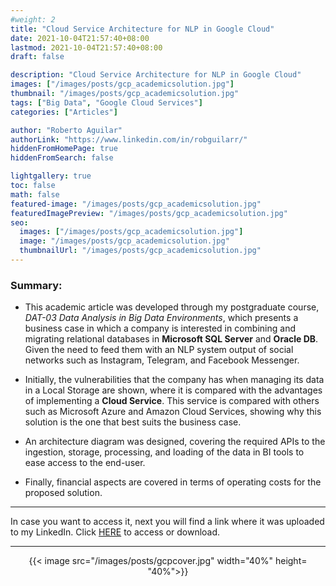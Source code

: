 ```yaml
---
#weight: 2
title: "Cloud Service Architecture for NLP in Google Cloud"
date: 2021-10-04T21:57:40+08:00
lastmod: 2021-10-04T21:57:40+08:00
draft: false

description: "Cloud Service Architecture for NLP in Google Cloud"
images: ["/images/posts/gcp_academicsolution.jpg"]
thumbnail: "/images/posts/gcp_academicsolution.jpg"
tags: ["Big Data", "Google Cloud Services"]
categories: ["Articles"]

author: "Roberto Aguilar"
authorLink: "https://www.linkedin.com/in/robguilarr/"
hiddenFromHomePage: true
hiddenFromSearch: false

lightgallery: true
toc: false
math: false
featured-image: "/images/posts/gcp_academicsolution.jpg"
featuredImagePreview: "/images/posts/gcp_academicsolution.jpg"
seo:
  images: ["/images/posts/gcp_academicsolution.jpg"]
  image: "/images/posts/gcp_academicsolution.jpg"
  thumbnailUrl: "/images/posts/gcp_academicsolution.jpg"
---
```


### Summary:

- This academic article was developed through my postgraduate course, <i>DAT-03 Data Analysis in Big Data Environments</i>, which presents a business case in which a company is interested in combining and migrating relational databases in <b>Microsoft SQL Server</b> and <b>Oracle DB</b>. Given the need to feed them with an NLP system output of social networks such as Instagram, Telegram, and Facebook Messenger.

- Initially, the vulnerabilities that the company has when managing its data in a Local Storage are shown, where it is compared with the advantages of implementing a <b>Cloud Service</b>. This service is compared with others such as Microsoft Azure and Amazon Cloud Services, showing why this solution is the one that best suits the business case.

- An architecture diagram was designed, covering the required APIs to the ingestion, storage, processing, and loading of the data in BI tools to ease access to the end-user.

- Finally, financial aspects are covered in terms of operating costs for the proposed solution.

---

In case you want to access it, next you will find a link where it was uploaded to my LinkedIn. Click <a href="https://www.linkedin.com/in/robguilarr/overlay/1635470662045/single-media-viewer/">HERE</a> to access or download.

---

<p align=center>
    {{< image src="/images/posts/gcpcover.jpg" width="40%" height= "40%">}}
</p>
